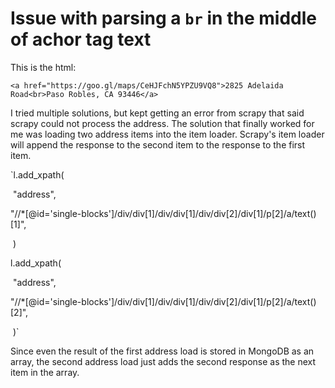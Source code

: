 # Issue with parsing a `br` in the middle of achor tag text

This is the html:

`<a href="https://goo.gl/maps/CeHJFchN5YPZU9VQ8">2825 Adelaida Road<br>Paso Robles, CA 93446</a>`

I tried multiple solutions, but kept getting an error from scrapy that said scrapy could not process the address. The solution that finally worked for me was loading two address items into the item loader. Scrapy's item loader will append the response to the second item to the response to the first item.

`l.add_xpath(

​                "address",

​                "//*[@id='single-blocks']/div/div[1]/div/div[1]/div/div[2]/div[1]/p[2]/a/text()[1]",

​            )

  l.add_xpath(

​                "address",

​                "//*[@id='single-blocks']/div/div[1]/div/div[1]/div/div[2]/div[1]/p[2]/a/text()[2]",

​            )`

Since even the result of the first address load is stored in MongoDB as an array, the second address load just adds the second response as the next item in the array.